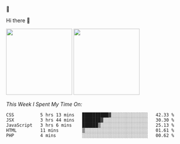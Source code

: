 
🚀 


Hi there 👋

<!--
**BambuTeam/BambuTeam** is a ✨ _special_ ✨ repository because its `README.md` (this file) appears on your GitHub profile.

Here are some ideas to get you started:

- 🔭 I’m currently working on ...
- 🌱 I’m currently learning ...
- 👯 I’m looking to collaborate on ...
- 🤔 I’m looking for help with ...
- 💬 Ask me about ...
- 📫 How to reach me: ...
- 😄 Pronouns: ...
- ⚡ Fun fact: ...
-->

<img height="180em" src="https://github-readme-stats.vercel.app/api?username=BambuTeam&show_icons=true&hide_border=true&&count_private=true&include_all_commits=true&theme=dark" />


<img height="180em" src="https://github-readme-stats.vercel.app/api/top-langs/?username=BambuTeam&layout=compact&theme=dark" />





*This Week I Spent My Time On:*
<!--START_SECTION:waka-->
```text
CSS          5 hrs 13 mins   ██████████▓░░░░░░░░░░░░░░   42.33 % 
JSX          3 hrs 44 mins   ███████▓░░░░░░░░░░░░░░░░░   30.30 % 
JavaScript   3 hrs 6 mins    ██████▒░░░░░░░░░░░░░░░░░░   25.13 % 
HTML         11 mins         ▒░░░░░░░░░░░░░░░░░░░░░░░░   01.61 % 
PHP          4 mins          ░░░░░░░░░░░░░░░░░░░░░░░░░   00.62 % 
```
<!--END_SECTION:waka-->
